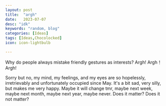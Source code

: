 ```yaml
---
layout: post
title:  "argh"
date:   2023-07-07
desc: "idk"
keywords: "random, blog"
categories: [Ideas]
tags: [Ideas,Chocolocked]
icon: icon-lightbulb

---
```

Why do people always mistake friendly gestures as interests? Argh! Argh！Argh!

Sorry but no, my mind, my feelings, and my eyes are so hopelessly, irretrievably and unfortunately occupied since May. It's a bit sad, very silly, but makes me very happy. Maybe it will change tmr, maybe next week, maybe next month, maybe next year, maybe never. 
Does it matter?
Does it not matter? 

